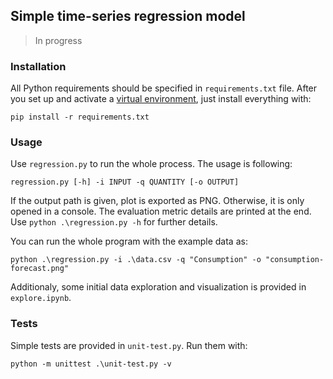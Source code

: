 ## Simple time-series regression model

> In progress

### Installation

All Python requirements should be specified in `requirements.txt` file.
After you set up and activate a [virtual environment](https://docs.python.org/3/library/venv.html), just install everything with:

```
pip install -r requirements.txt
```

### Usage

Use `regression.py` to run the whole process. The usage is following: 
```
regression.py [-h] -i INPUT -q QUANTITY [-o OUTPUT]
```

If the output path is given, plot is exported as PNG. Otherwise, it is only opened in a console. The evaluation metric details are printed at the end. Use `python .\regression.py -h` for further details.

You can run the whole program with the example data as:
```
python .\regression.py -i .\data.csv -q "Consumption" -o "consumption-forecast.png"
```

Additionaly, some initial data exploration and visualization is provided in `explore.ipynb`.


### Tests

Simple tests are provided in `unit-test.py`. Run them with:
```
python -m unittest .\unit-test.py -v
```